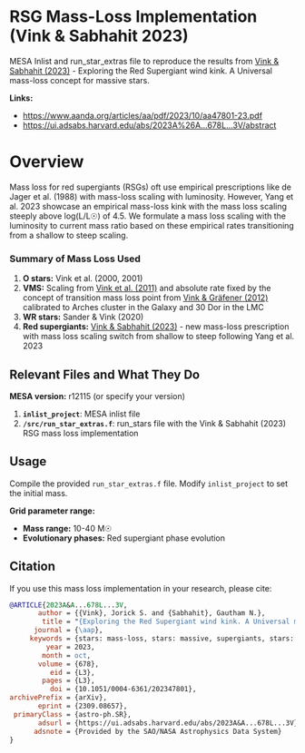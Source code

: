 # RSG Mass-Loss Implementation (Vink & Sabhahit 2023)

MESA Inlist and run_star_extras file to reproduce the results from [Vink & Sabhahit (2023)](https://ui.adsabs.harvard.edu/abs/2023A%26A...678L...3V/abstract) - Exploring the Red Supergiant wind kink. A Universal mass-loss concept for massive stars.

**Links:**
- https://www.aanda.org/articles/aa/pdf/2023/10/aa47801-23.pdf
- https://ui.adsabs.harvard.edu/abs/2023A%26A...678L...3V/abstract

# Overview

Mass loss for red supergiants (RSGs) oft use empirical prescriptions like de Jager et al. (1988) with mass-loss scaling with luminosity. However, Yang et al. 2023 showcase an empirical mass-loss kink with the mass loss scaling steeply above log(L/L☉) of 4.5. We formulate a mass loss scaling with the luminosity to current mass ratio based on these empirical rates transitioning from a shallow to steep scaling. 

### Summary of Mass Loss Used

1. **O stars:** Vink et al. (2000, 2001)
2. **VMS:** Scaling from [Vink et al. (2011)](https://ui.adsabs.harvard.edu/abs/2011A%26A...531A.132V/abstract) and absolute rate fixed by the concept of transition mass loss point from [Vink & Gräfener (2012)](https://ui.adsabs.harvard.edu/abs/2012ApJ...751L..34V/abstract) calibrated to Arches cluster in the Galaxy and 30 Dor in the LMC
3. **WR stars:** Sander & Vink (2020)
4. **Red supergiants:** [Vink & Sabhahit (2023)](https://ui.adsabs.harvard.edu/abs/2023A%26A...678L...3V/abstract) - new mass-loss prescription with mass loss scaling switch from shallow to steep following Yang et al. 2023


## Relevant Files and What They Do

**MESA version:** r12115 (or specify your version)

1. **`inlist_project`**: MESA inlist file
2. **`/src/run_star_extras.f`**: run_stars file with the Vink & Sabhahit (2023) RSG mass loss implementation

## Usage

Compile the provided `run_star_extras.f` file. Modify `inlist_project` to set the initial mass. 

**Grid parameter range:**
- **Mass range:** 10-40 M☉ 
- **Evolutionary phases:** Red supergiant phase evolution
  
## Citation

If you use this mass loss implementation in your research, please cite:
```bibtex
@ARTICLE{2023A&A...678L...3V,
       author = {{Vink}, Jorick S. and {Sabhahit}, Gautham N.},
        title = "{Exploring the Red Supergiant wind kink. A Universal mass-loss concept for massive stars}",
      journal = {\aap},
     keywords = {stars: mass-loss, stars: massive, supergiants, stars: evolution, Astrophysics - Solar and Stellar Astrophysics, Astrophysics - Astrophysics of Galaxies, Astrophysics - High Energy Astrophysical Phenomena},
         year = 2023,
        month = oct,
       volume = {678},
          eid = {L3},
        pages = {L3},
          doi = {10.1051/0004-6361/202347801},
archivePrefix = {arXiv},
       eprint = {2309.08657},
 primaryClass = {astro-ph.SR},
       adsurl = {https://ui.adsabs.harvard.edu/abs/2023A&A...678L...3V},
      adsnote = {Provided by the SAO/NASA Astrophysics Data System}
}

